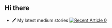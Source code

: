 ## Hi there

<!--
- 🔭 I’m currently working on ...
- 🌱 I’m currently learning ...
- 👯 I’m looking to collaborate on ...
- 🤔 I’m looking for help with ...
- 💬 Ask me about ...
- 📫 How to reach me: ...
- ⚡ Fun fact: ...
-->
- 🖊️ My latest medium stories
<a target="_blank" href="https://github-readme-medium-recent-article.vercel.app/medium/@altsmpegado/0"><img src="https://github-readme-medium-recent-article.vercel.app/medium/@altsmpegado/0" alt="Recent Article 0"> 

